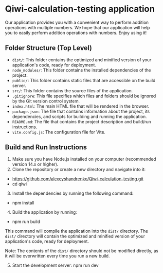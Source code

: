 # Qiwi-calculation-testing application

Our application provides you with a convenient way to perform addition operations with multiple numbers. We hope that our application will help you to easily perform addition operations with numbers. Enjoy using it!

## Folder Structure (Top Level)

- `dist/`: This folder contains the optimized and minified version of your application's code, ready for deployment.
- `node_modules/`: This folder contains the installed dependencies of the project.
- `public/`: This folder contains static files that are accessible on the build server.
- `src/`: This folder contains the source files of the application.
- `.gitignore`: This file specifies which files and folders should be ignored by the Git version control system.
- `index.html`: The main HTML file that will be rendered in the browser.
- `package.json`: The file that contains information about the project, its dependencies, and scripts for building and running the application.
- `README.md`: The file that contains the project description and build/run instructions.
- `vite.config.js`: The configuration file for Vite.

## Build and Run Instructions

1. Make sure you have Node.js installed on your computer (recommended version 14.x or higher).
2. Clone the repository or create a new directory and navigate into it:

- https://github.com/alexeyshandrenko/Qiwi-calculation-testing.git
- cd qiwi

3. Install the dependencies by running the following command:

- npm install

4. Build the application by running:

- npm run build

This command will compile the application into the `dist/` directory. The `dist/` directory will contain the optimized and minified version of your application's code, ready for deployment.

Note: The contents of the `dist/` directory should not be modified directly, as it will be overwritten every time you run a new build.

5. Start the development server:
   npm run dev

